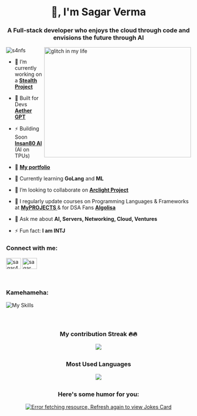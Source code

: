 <h1 align="center">👋, I'm Sagar Verma</h1>
<h3 align="center">A Full-stack developer who enjoys the cloud through code and envisions the future through AI</h3>

<a> <image align="right" src="https://i.imgur.com/qtHwfVs.gif" alt="glitch in my life" height="300" width="400" autoplay/></a>


<p align="left"> <img src="https://komarev.com/ghpvc/?username=s4nfs&label=Profile%20views&color=0e75b6&style=flat" alt="s4nfs" /> </p>

- 🔭 I’m currently working on a **[Stealth Project](https://github.com/S4nfs/Sekkeizu)**
- 🧠 Built for Devs **[Aether GPT](https://gen1.insan80.com/)**
- ⚡ Building Soon **[Insan80 AI](https://insan80.com/)** (AI on TPUs)
- 📁 **[My portfolio](https://hall-of-projects.onrender.com/)**

- 🌱 Currently learning **GoLang** and **ML**

- 👯 I’m looking to collaborate on **[Arclight Project](https://github.com/Chatnaut/Arclight)**

- 📝 I regularly update courses on Programming Languages & Frameworks at **[MyPROJECTS ](https://github.com/S4nfs/MyPROJECTS)** & for DSA Fans **[Algolisa](https://github.com/S4nfs/Algolisa)**

- 💬 Ask me about **AI, Servers, Networking, Cloud, Ventures**

- ⚡ Fun fact: **I am INTJ**

<h3 align="left">Connect with me:</h3>
<p align="left">
<a href="https://twitter.com/sagar4nfs" target="blank"><img align="center" src="https://raw.githubusercontent.com/rahuldkjain/github-profile-readme-generator/master/src/images/icons/Social/twitter.svg" alt="sagar4nfs" height="30" width="40" /></a>
<a href="https://www.linkedin.com/in/sagar-verma-57ba6a1b0" target="blank"><img align="center" src="https://raw.githubusercontent.com/rahuldkjain/github-profile-readme-generator/master/src/images/icons/Social/linked-in-alt.svg" alt="sagar verma" height="30" width="40" /></a>
</p><br>

<h3 align="left">Kamehameha:</h3>

![My Skills](https://skillicons.dev/icons?i=aws,azure,react,redux,nodejs,apollo,bash,bootstrap,cloudflare,docker,express,git,github,graphql,js,jenkins,jquery,laravel,linux,mongodb,mysql,prisma,nginx,php,pug,tailwind,vite,nextjs,typescript,vscode&perline=16)

<br>

## <h3 align="center">My contribution Streak 🔥🔥</h2>

<p align="center">
  <a href="#">
    <img src="https://github-readme-streak-stats.herokuapp.com/?user=S4nfs&theme=dark&hide_border=true&background=0D1117&stroke=0000"/>
  </a>
</p>

<!-- ## <h3 align="center">GitHub Stats</h3>

<p align="center">
  <a href="#">
  <img align="centre" src="https://github-readme-stats.vercel.app/api?username=S4nfs&count_private=true&include_all_commits=true&show_icons=true&title_color=007bff&text_color=e7e7e7&icon_color=007bff&bg_color=171c28" />
  </a>
</p>
-->

## <h3 align="center">Most Used Languages</h3>

<p align="center">
  <a href="#">
  <img align="centre" src="https://github-readme-stats.vercel.app/api/top-langs/?username=S4nfs&theme=blue-grey&layout=compact&langs_count=10" />
  </a>
</p>

## <h3 align="center">Here's some humor for you:</h3>

<p align="center">
  <a href="#">
  <img src="https://readme-jokes.vercel.app/api" alt="Error fetching resource, Refresh again to view Jokes Card" />
  </a>
</p>
